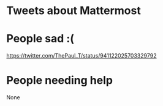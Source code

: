 # Tweets about Mattermost

# People sad :(

https://twitter.com/ThePaul_T/status/941122025703329792

# People needing help

None
